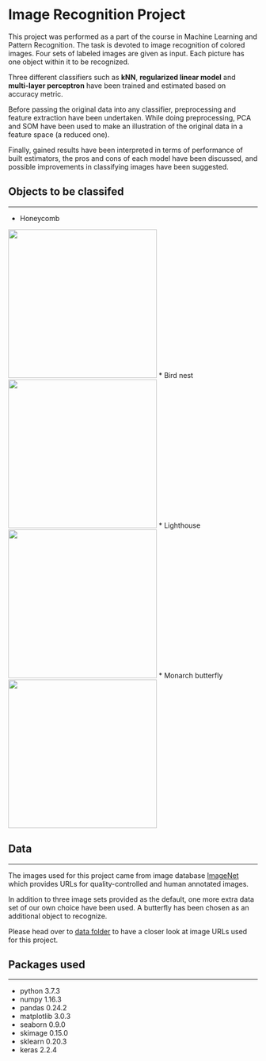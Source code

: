 # Image Recognition Project

This project was performed as a part of the course in Machine Learning and Pattern Recognition.
The task is devoted to image recognition of colored images. Four sets of labeled images are given as input. Each picture has one object within it to be recognized.

Three different classifiers such as **kNN**, **regularized linear model** and **multi-layer perceptron** have been trained and estimated based on accuracy metric. 

Before passing the original data into any classifier, preprocessing and feature extraction have been undertaken. While doing preprocessing, PCA and SOM have been used to make an illustration of the original data in a feature space (a reduced one).  

Finally, gained results have been interpreted in terms of performance of built estimators, the pros and cons of each model have been discussed, and possible improvements in classifying images have been suggested.

## Objects to be classifed
------
* Honeycomb
<img src='http://farm2.static.flickr.com/1372/1252907196_39261195f4.jpg' width='300' height='300'>
* Bird nest
<img src='https://farm4.static.flickr.com/3384/3496787716_9b711a340a.jpg' width='300' height='300'>
* Lighthouse
<img src='http://static.flickr.com/2086/2533280415_3b239759b7.jpg' width='300' height='300'>
* Monarch butterfly
<img src='http://static.flickr.com/98/235285500_a750156f78.jpg' width='300' height='300'>

## Data
------
The images used for this project came from image database [ImageNet](http://www.image-net.org/) which provides URLs for quality-controlled and human annotated images.

In addition to three image sets provided as the default, one more extra data set of our own choice have been used. A butterfly has been chosen as an additional object to recognize.

Please head over to [data folder](/data) to have a closer look at image URLs used for this project.

## Packages used
-----
* python       3.7.3
* numpy        1.16.3
* pandas       0.24.2
* matplotlib   3.0.3
* seaborn      0.9.0
* skimage      0.15.0
* sklearn      0.20.3
* keras        2.2.4